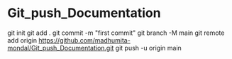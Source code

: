 # Git_push_Documentation

git init
git add .
git commit -m "first commit"
git branch -M main
git remote add origin https://github.com/madhumita-mondal/Git_push_Documentation.git
git push -u origin main
